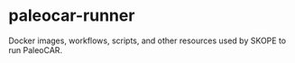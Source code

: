 # paleocar-runner
Docker images, workflows, scripts, and other resources used by SKOPE to run PaleoCAR.
